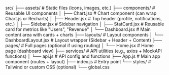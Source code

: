 src/
├── assets/                    # Static files (icons, images, etc.)
├── components/                # Reusable UI components
│   ├── Chart.jsx              # Chart component (can wrap Chart.js or Recharts)
│   ├── Header.jsx             # Top header (profile, notifications, etc.)
│   ├── Sidebar.jsx            # Sidebar navigation
│   ├── StatCard.jsx           # Reusable card for metrics like "Users", "Revenue"
│   └── Dashboard.jsx          # Main content area with cards + charts
├── layouts/                   # Layout components
│   └── DashboardLayout.jsx    # Layout wrapper (Sidebar + Header + Content)
├── pages/                     # Full pages (optional if using routing)
│   └── Home.jsx               # Home page (dashboard view)
├── services/                  # API utilities (e.g., axios + MockAPI functions)
│   └── api.js                 # API config and functions
├── App.js                     # Main app component (routes + layout)
├── index.js                   # Entry point
└── styles/                    # Tailwind or custom CSS (optional)
    └── global.css
